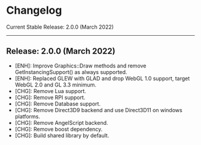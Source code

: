 # Changelog

Current Stable Release:    2.0.0 (March 2022)

-----------------------------------------------
Release:     2.0.0 (March 2022)
-----------------------------------------------
- [ENH]: Improve Graphics::Draw methods and remove GetInstancingSupport() as always supported.
- [ENH]: Replaced GLEW with GLAD and drop WebGL 1.0 support, target WebGL 2.0 and GL 3.3 minimum.
- [CHG]: Remove Lua support.
- [CHG]: Remove RPI support.
- [CHG]: Remove Database support.
- [CHG]: Remove Direct3D9 backend and use Direct3D11 on windows platforms.
- [CHG]: Remove AngelScript backend.
- [CHG]: Remove boost dependency.
- [CHG]: Build shared library by default.
